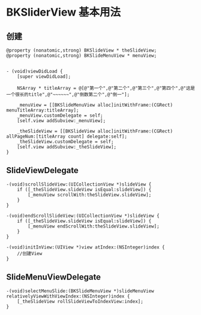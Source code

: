 
# BKSliderView 基本用法

## 创建
    @property (nonatomic,strong) BKSlideView * theSlideView;
    @property (nonatomic,strong) BKSlideMenuView * menuView;


    - (void)viewDidLoad {
        [super viewDidLoad];

        NSArray * titleArray = @[@"第一个",@"第二个",@"第三个",@"第四个",@"这是一个很长的title",@"~~~~~~",@"倒数第二个",@"倒一"];

        _menuView = [[BKSlideMenuView alloc]initWithFrame:(CGRect) menuTitleArray:titleArray];
        _menuView.customDelegate = self;
        [self.view addSubview:_menuView];

        _theSlideView = [[BKSlideView alloc]initWithFrame:(CGRect) allPageNum:[titleArray count] delegate:self];
        _theSlideView.customDelegate = self;
        [self.view addSubview:_theSlideView];
    }

## SlideViewDelegate

    -(void)scrollSlideView:(UICollectionView *)slideView {
        if ([_theSlideView.slideView isEqual:slideView]) {
            [_menuView scrollWith:theSlideView.slideView];
        }
    }

    -(void)endScrollSlideView:(UICollectionView *)slideView {
        if ([_theSlideView.slideView isEqual:slideView]) {
            [_menuView endScrollWith:theSlideView.slideView];
        }
    }

    -(void)initInView:(UIView *)view atIndex:(NSInteger)index {
        //创建View
    }

## SlideMenuViewDelegate

    -(void)selectMenuSlide:(BKSlideMenuView *)slideMenuView relativelyViewWithViewIndex:(NSInteger)index {
        [_theSlideView rollSlideViewToIndexView:index];
    }